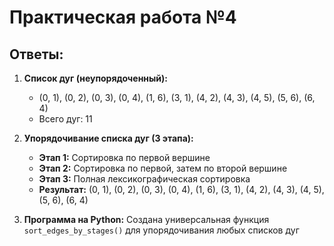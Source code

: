 # Практическая работа №4

## Ответы:

1. **Список дуг (неупорядоченный):**

   - (0, 1), (0, 2), (0, 3), (0, 4), (1, 6), (3, 1), (4, 2), (4, 3), (4, 5), (5, 6), (6, 4)
   - Всего дуг: 11

2. **Упорядочивание списка дуг (3 этапа):**

   - **Этап 1:** Сортировка по первой вершине
   - **Этап 2:** Сортировка по первой, затем по второй вершине
   - **Этап 3:** Полная лексикографическая сортировка
   - **Результат:** (0, 1), (0, 2), (0, 3), (0, 4), (1, 6), (3, 1), (4, 2), (4, 3), (4, 5), (5, 6), (6, 4)

3. **Программа на Python:** Создана универсальная функция `sort_edges_by_stages()` для упорядочивания любых списков дуг

